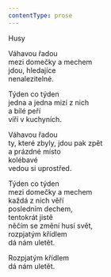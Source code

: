 ```yaml
---
contentType: prose
---
```


Husy

Váhavou řadou  
mezi domečky a mechem  
jdou, hledajíce  
nenalezitelné.

  

Týden co týden  
jedna a jedna mizí z nich  
a bílé peří  
víří v kuchyních.

  

Váhavou řadou  
ty, které zbyly, jdou pak zpět  
a prázdné místo  
kolébavé  
vedou si uprostřed.

  

Týden co týden  
mezi domečky a mechem  
každá z nich věří  
posledním dechem,  
tentokrát jistě  
něčím se změní husí svět,  
rozpjatým křídlem  
dá nám uletět.

  

Rozpjatým křídlem  
dá nám uletět.
